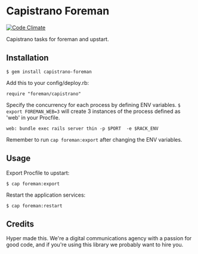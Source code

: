 # Capistrano Foreman

[![Code Climate](https://codeclimate.com/github/hyperoslo/capistrano-foreman.png)](https://codeclimate.com/github/hyperoslo/capistrano-foreman)

Capistrano tasks for foreman and upstart.

## Installation

    $ gem install capistrano-foreman

Add this to your config/deploy.rb:

    require "foreman/capistrano"



Specify the concurrency for each process by defining ENV variables.
```$ export FOREMAN_WEB=3``` will create 3 instances of the process defined as 'web' in your Procfile.
```
web: bundle exec rails server thin -p $PORT  -e $RACK_ENV
```

Remember to run ```cap foreman:export``` after changing the ENV variables.

## Usage

Export Procfile to upstart:

    $ cap foreman:export

Restart the application services:

    $ cap foreman:restart

## Credits

Hyper made this. We're a digital communications agency with a passion for good code,
and if you're using this library we probably want to hire you.
